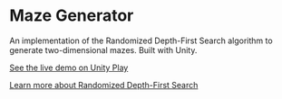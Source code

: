 # Maze Generator
An implementation of the Randomized Depth-First Search algorithm to generate two-dimensional mazes. Built with Unity. 

[See the live demo on Unity Play](https://play.unity.com/en/games/44194055-4bf8-4526-9419-0569313f55ee/laberintos)

[Learn more about Randomized Depth-First Search](https://en.wikipedia.org/wiki/Maze_generation_algorithm#Randomized_depth-first_search)
